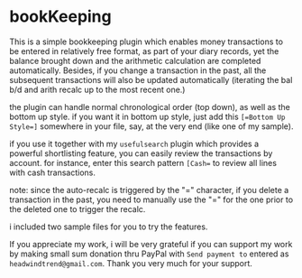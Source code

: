 # bookKeeping
This is a simple bookkeeping plugin which enables money transactions to be entered in relatively free format, as part of your diary records, yet the balance brought down and the arithmetic calculation are completed automatically. Besides, if you change a transaction in the past, all the subsequent transactions will also be updated automatically (iterating the bal b/d and arith recalc up to the most recent one.)

the plugin can handle normal chronological order (top down), as well as the bottom up style. if you want it in bottom up style, just add this `[=Bottom Up Style=]` somewhere in your file, say, at the very end (like one of my sample).

if you use it together with my `usefulsearch` plugin which provides a powerful shortlisting feature, you can easily review the transactions by account. for instance, enter this search pattern `[Cash=` to review all lines with cash transactions.

note: since the auto-recalc is triggered by the "=" character, if you delete a transaction in the past, you need to manually use the "=" for the one prior to the deleted one to trigger the recalc.

i included two sample files for you to try the features.

If you appreciate my work, i will be very grateful if you can support my work by making small sum donation thru PayPal with `Send payment to` entered as `headwindtrend@gmail.com`. Thank you very much for your support.
